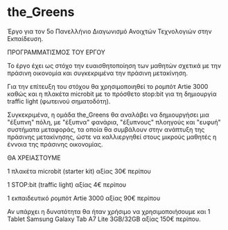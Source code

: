 # the_Greens

Έργο για τον 5ο Πανελλήνιο Διαγωνισμό Ανοιχτών Τεχνολογιών στην Εκπαίδευση.

ΠΡΟΓΡΑΜΜΑΤΙΣΜΟΣ ΤΟΥ ΕΡΓΟΥ

Το έργο έχει ως στόχο την ευαισθητοποίηση των μαθητών σχετικά με την πράσινη οικονομία και συγκεκριμένα την πράσινη μετακίνηση.

Για την επίτευξη του στόχου θα χρησιμοποιηθεί το ρομπότ Artie 3000 καθώς και η πλακέτα microbit με το πρόσθετο stop:bit για τη δημιουργία traffic light (φωτεινού σηματοδότη).

Συγκεκριμένα, η ομάδα the_Greens θα αναλάβει να δημιουργήσει μια "έξυπνη" πόλη, με "έξυπνα" φανάρια, "έξυπνους" πλοηγούς και "ευφυή" συστήματα μεταφοράς, τα οποία θα συμβάλουν στην ανάπτυξη της πράσινης μετακίνησης, ώστε να καλλιεργηθεί στους μικρούς μαθητές η έννοια της πράσινης οικονομίας. 

ΘΑ ΧΡΕΙΑΣΤΟΥΜΕ

1 πλακέτα microbit (starter kit) αξίας 30€ περίπου

1 STOP:bit (traffic light) αξίας 4€ περίπου

1 εκπαιδευτικό ρομπότ Artie 3000 αξίας 90€ περίπου

Αν υπάρχει η δυνατότητα θα ήταν χρήσιμο να χρησιμοποιήσουμε και 1 Tablet Samsung Galaxy Tab A7 Lite 3GB/32GB αξίας 150€ περίπου.
